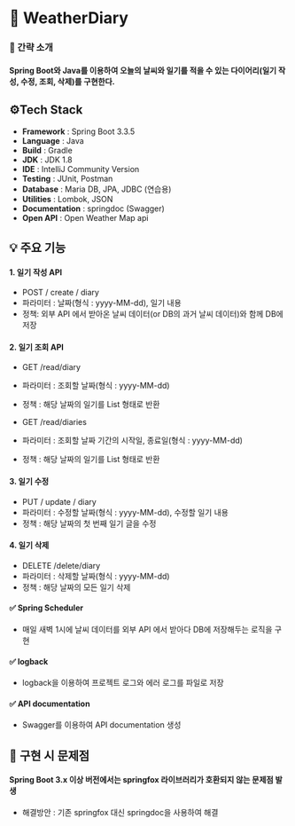 # 📓 WeatherDiary
### 📌 간략 소개
#### Spring Boot와 Java를 이용하여 오늘의 날씨와 일기를 적을 수 있는 다이어리(일기 작성, 수정, 조회, 삭제)를 구현한다.

## ⚙Tech Stack
- **Framework** : Spring Boot 3.3.5
- **Language** : Java
- **Build** : Gradle
- **JDK** : JDK 1.8
- **IDE** : IntelliJ Community Version
- **Testing** : JUnit, Postman
- **Database** : Maria DB, JPA, JDBC (연습용)
- **Utilities** : Lombok, JSON
- **Documentation** : springdoc (Swagger)
- **Open API** : Open Weather Map api

## 💡 주요 기능
#### 1. 일기 작성 API
- POST / create / diary
- 파라미터 : 날짜(형식 : yyyy-MM-dd), 일기 내용
- 정책: 외부 API 에서 받아온 날씨 데이터(or DB의 과거 날씨 데이터)와 함께 DB에 저장
  
#### 2. 일기 조회 API
- GET /read/diary
- 파라미터 : 조회할 날짜(형식 : yyyy-MM-dd)
- 정책 : 해당 날짜의 일기를 List 형태로 반환

- GET /read/diaries
- 파라미터 : 조회할 날짜 기간의 시작일, 종료일(형식 : yyyy-MM-dd)
- 정책 : 해당 날짜의 일기를 List 형태로 반환

#### 3. 일기 수정
- PUT / update / diary
- 파라미터 : 수정할 날짜(형식 : yyyy-MM-dd), 수정할 일기 내용
- 정책 : 해당 날짜의 첫 번째 일기 글을 수정

#### 4. 일기 삭제
- DELETE /delete/diary
- 파라미터 : 삭제할 날짜(형식 : yyyy-MM-dd)
- 정책 : 해당 날짜의 모든 일기 삭제

#### ✅ Spring Scheduler
- 매일 새벽 1시에 날씨 데이터를 외부 API 에서 받아다 DB에 저장해두는 로직을 구현

#### ✅ logback
- logback을 이용하여 프로젝트 로그와 에러 로그를 파일로 저장

#### ✅ API documentation
- Swagger를 이용하여 API documentation 생성

## 📝 구현 시 문제점
#### Spring Boot 3.x 이상 버전에서는 springfox 라이브러리가 호환되지 않는 문제점 발생

- 해결방안 : 기존 springfox 대신 springdoc을 사용하여 해결
    

